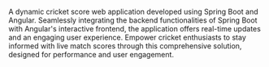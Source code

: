 A dynamic cricket score web application developed using Spring Boot and Angular. Seamlessly integrating the backend functionalities of Spring Boot with Angular's interactive frontend, the application offers real-time updates and an engaging user experience. Empower cricket enthusiasts to stay informed with live match scores through this comprehensive solution, designed for performance and user engagement.
